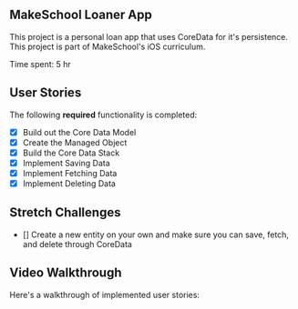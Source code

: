 ## MakeSchool Loaner App

This project is a personal loan app that uses CoreData for it's persistence. This project is part of MakeSchool's iOS curriculum.

Time spent: 5 hr

## User Stories

The following **required** functionality is completed:

- [X] Build out the Core Data Model 
- [X] Create the Managed Object
- [X] Build the Core Data Stack
- [X] Implement Saving Data
- [X] Implement Fetching Data 
- [X] Implement Deleting Data

## Stretch Challenges

- [] Create a new entity on your own and make sure you can save, fetch, and delete through CoreData 

## Video Walkthrough

Here's a walkthrough of implemented user stories:
